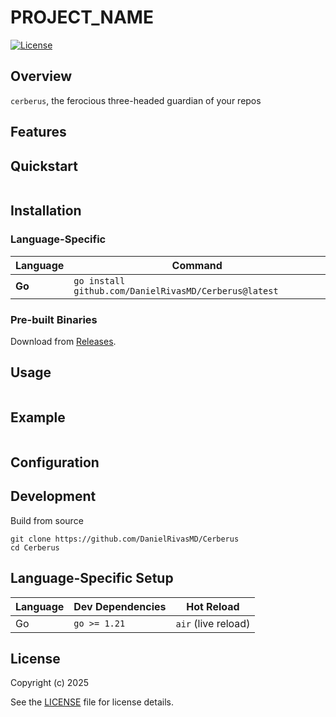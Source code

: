 # PROJECT_NAME

[![License](https://img.shields.io/badge/license-GPLv3-blue.svg)](LICENSE)

## Overview

`cerberus`, the ferocious three-headed guardian of your repos


## Features

## Quickstart
```
```

## Installation

### **Language-Specific**
| Language   | Command                                                                 |
|------------|-------------------------------------------------------------------------|
| **Go**     | `go install github.com/DanielRivasMD/Cerberus@latest`                  |

### **Pre-built Binaries**
Download from [Releases](https://github.com/DanielRivasMD/Cerberus/releases).

## Usage

```
```

## Example
```
```

## Configuration

## Development

Build from source
```
git clone https://github.com/DanielRivasMD/Cerberus
cd Cerberus
```

## Language-Specific Setup

| Language | Dev Dependencies | Hot Reload           |
|----------|------------------|----------------------|
| Go       | `go >= 1.21`     | `air` (live reload)  |

## License
Copyright (c) 2025

See the [LICENSE](LICENSE) file for license details.

